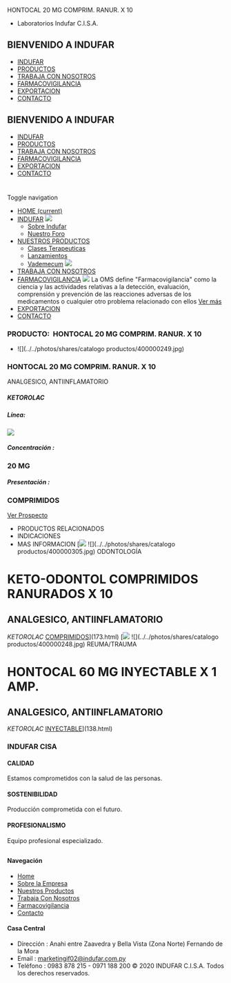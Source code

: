 HONTOCAL 20 MG COMPRIM. RANUR. X 10
- Laboratorios Indufar C.I.S.A.
## BIENVENIDO A INDUFAR
* [INDUFAR](139.html#)
* [PRODUCTOS](139.html#)
* [TRABAJA CON NOSOTROS](139.html#)
* [FARMACOVIGILANCIA](139.html#)
* [EXPORTACION](139.html#)
* [CONTACTO](139.html#)
## BIENVENIDO A INDUFAR
* [INDUFAR](../../index.html)
* [PRODUCTOS](../../productos.html)
* [TRABAJA CON NOSOTROS](../../trabaja_con_nosotros.html)
* [FARMACOVIGILANCIA](../../farmacovigilancia.html)
* [EXPORTACION](../../exportacion.html)
* [CONTACTO](../../contacto.html)
# 
Toggle navigation
* [HOME (current)](../../index.html)
* [INDUFAR](139.html#) 
  [![ ](../../photos/shares/Sistema/Menu/indufar_menul.jpg)](../../institucional.html)
  - [Sobre Indufar](../../institucional.html)
  - [Nuestro Foro](../../blog.html)
* [NUESTROS PRODUCTOS](139.html#) 
  - [Clases Terapeuticas](../clases_terapeuticas.html)
  - [Lanzamientos](../lanzamientos.html)
  - [Vademecum](../../productos.html)
  [![ ](../../photos/shares/Sistema/Menu/productos.png)](../../productos.html)
* [TRABAJA CON NOSOTROS](../../trabaja_con_nosotros.html)
* [FARMACOVIGILANCIA](139.html#) 
  [![ ](../../photos/shares/Sistema/Menu/TUBOS.png)](../../farmacovigilancia.html)
  La OMS define "Farmacovigilancia" como la ciencia y las actividades relativas a la detección, evaluación, comprensión y prevención de las reacciones adversas de los medicamentos o cualquier otro problema relacionado con ellos
  [Ver más](../../farmacovigilancia.html)
* [EXPORTACION](../../exportacion.html)
* [CONTACTO](../../contacto.html)
### PRODUCTO:  HONTOCAL 20 MG COMPRIM. RANUR. X 10
* ![](../../photos/shares/catalogo productos/400000249.jpg)
### **HONTOCAL 20 MG COMPRIM. RANUR. X 10**
ANALGESICO, ANTIINFLAMATORIO
##### **KETOROLAC**
##### **Línea:**
[![](../../photos/shares/Laboratorios/lab_indufar.png)](../linea/1.html)
##### **Concentración :**
### 20 MG
##### **Presentación :**
### COMPRIMIDOS
[Ver Prospecto](https://www.indufar.com.py/files/shares/prospectos/400000249.pdf)
* PRODUCTOS RELACIONADOS
* INDICACIONES
* MAS INFORMACION
[![](../../photos/shares/Laboratorios/lab_odontol.png)
![](../../photos/shares/catalogo productos/400000305.jpg)
ODONTOLOGÍA
# KETO-ODONTOL COMPRIMIDOS RANURADOS X 10
## ANALGESICO, ANTIINFLAMATORIO
*KETOROLAC*
[COMPRIMIDOS](139.html#)](173.html)
[![](../../photos/shares/Laboratorios/lab_indufar.png)
![](../../photos/shares/catalogo productos/400000248.jpg)
REUMA/TRAUMA
# HONTOCAL 60 MG INYECTABLE X 1 AMP.
## ANALGESICO, ANTIINFLAMATORIO
*KETOROLAC*
[INYECTABLE](139.html#)](138.html)
### INDUFAR CISA
#### CALIDAD
Estamos comprometidos con la salud de las personas.
#### SOSTENIBILIDAD
Producción comprometida con el futuro.
#### PROFESIONALISMO
Equipo profesional especializado.
## 
#### Navegación
* [Home](../../index.html)
* [Sobre la Empresa](../../institucional.html)
* [Nuestros Productos](../../productos.html)
* [Trabaja Con Nosotros](../../trabaja_con_nosotros.html)
* [Farmacovigilancia](../../farmacovigilancia.html)
* [Contacto](../../contacto.html)
#### Casa Central
* Dirección : Anahi entre Zaavedra y Bella Vista (Zona Norte) Fernando de la Mora
* Email : [marketingif02@indufar.com.py](mailto:marketingif02@indufar.com.py)
* Teléfono : 0983 878 215 - 0971 188 200
© 2020 INDUFAR C.I.S.A. Todos los derechos reservados.
